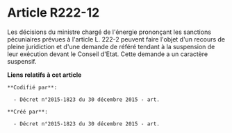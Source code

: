# Article R222-12

Les décisions du ministre chargé de l'énergie prononçant les sanctions pécuniaires prévues à l'article L. 222-2 peuvent faire
l'objet d'un recours de pleine juridiction et d'une demande de référé tendant à la suspension de leur exécution devant le
Conseil d'Etat. Cette demande a un caractère suspensif.

**Liens relatifs à cet article**

	**Codifié par**:

	  - Décret n°2015-1823 du 30 décembre 2015 - art.

	**Créé par**:

	  - Décret n°2015-1823 du 30 décembre 2015 - art.
